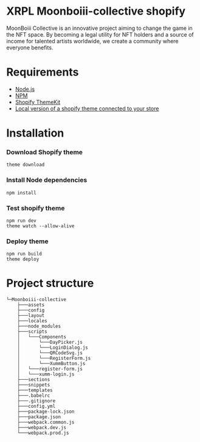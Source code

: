 # XRPL Moonboiii-collective shopify 

MoonBoiii Collective is an innovative project aiming to change the game in the NFT space. By becoming a legal utility for NFT holders and a source of income for talented artists worldwide, we create a community where everyone benefits.
    
# Requirements

- [Node.js](https://nodesource.com/blog/installing-node-js-tutorial-using-nvm-on-mac-os-x-and-ubuntu/)
- [NPM](https://www.npmjs.com/get-npm)
- [Shopify ThemeKit](https://shopify.github.io/themekit/)
- [Local version of a shopify theme connected to your store](https://www.shopify.com/partners/blog/95401862-3-simple-steps-for-setting-up-a-local-shopify-theme-development-environment)

# Installation

### Download Shopify theme

    theme download

### Install Node dependencies

    npm install 
    
### Test shopify theme

    npm run dev
    theme watch --allow-alive
    
### Deploy theme

    npm run build
    theme deploy
   
# Project structure
```
└─Moonboiii-collective
    ├───assets
    ├───config
    ├───layout
    ├───locales
    ├───node_modules
    ├───scripts
    │   └───Components
    │   	└───DayPicker.js
    │   	└───LoginDialog.js
    │   	└───QRCodeSvg.js
    │   	└───RegisterForm.js
    │   	└───XummButton.js
    │   └───register-form.js
    │   └───xumm-login.js
    ├───sections
    ├───snippets
    ├───templates
    ├───.babelrc
    ├───.gitignore
    ├───config.yml
    ├───package-lock.json
    ├───package.json
    ├───webpack.common.js
    ├───webpack.dev.js
    └───webpack.prod.js
```
